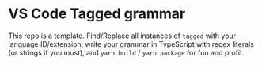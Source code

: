 # VS Code Tagged grammar

This repo is a template. Find/Replace all instances of `tagged` with your language ID/extension, write your grammar in TypeScript with regex literals (or strings if you must), and `yarn build` / `yarn package` for fun and profit.
